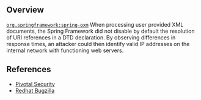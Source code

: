 ## Overview
[`org.springframework:spring-oxm`](http://search.maven.org/#search%7Cga%7C1%7Ca%3A%22spring-oxm%22)
When processing user provided XML documents, the Spring Framework did not disable by default the resolution of URI references in a DTD declaration. By observing differences in response times, an attacker could then identify valid IP addresses on the internal network with functioning web servers.

## References

- [Pivotal Security](http://www.gopivotal.com/security/cve-2014-0225)
- [Redhat Bugzilla](https://bugzilla.redhat.com/show_bug.cgi?id=CVE-2014-0225)
